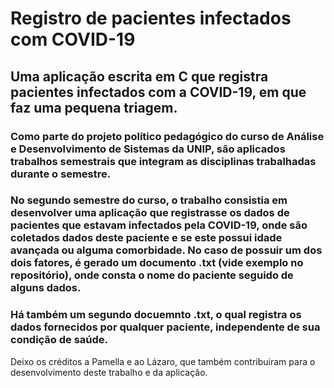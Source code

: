 # Registro de pacientes infectados com COVID-19
## Uma aplicação escrita em C que registra pacientes infectados com a COVID-19, em que faz uma pequena triagem.
### Como parte do projeto político pedagógico do curso de Análise e Desenvolvimento de Sistemas da UNIP, são aplicados trabalhos semestrais que integram as disciplinas trabalhadas durante o semestre.
### No segundo semestre do curso, o trabalho consistia em desenvolver uma aplicação que registrasse os dados de pacientes que estavam infectados pela COVID-19, onde são coletados dados deste paciente e se este possui idade avançada ou alguma comorbidade. No caso de possuir um dos dois fatores, é gerado um documento .txt (vide exemplo no repositório), onde consta o nome do paciente seguido de alguns dados.
### Há também um segundo docuemnto .txt, o qual registra os dados fornecidos por qualquer paciente, independente de sua condição de saúde.

Deixo os créditos a Pamella e ao Lázaro, que também contribuiram para o desenvolvimento deste trabalho e da aplicação.
